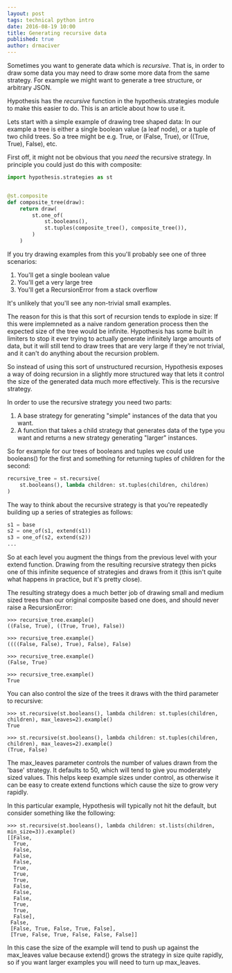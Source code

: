 ```yaml
---
layout: post
tags: technical python intro
date: 2016-08-19 10:00
title: Generating recursive data
published: true
author: drmaciver
---
```


Sometimes you want to generate data which is *recursive*.
That is, in order to draw some data you may need to draw
some more data from the same strategy. For example we might
want to generate a tree structure, or arbitrary JSON.

Hypothesis has the *recursive* function in the hypothesis.strategies
module to make this easier to do. This is an article about how to
use it.

<!--more-->

Lets start with a simple example of drawing tree shaped data:
In our example a tree is either a single boolean value (a leaf
node), or a tuple of two child trees. So a tree might be e.g. True,
or (False, True), or ((True, True), False), etc.

First off, it might not be obvious that you *need* the recursive
strategy. In principle you could just do this with composite:


```python
import hypothesis.strategies as st


@st.composite
def composite_tree(draw):
    return draw(
        st.one_of(
            st.booleans(),
            st.tuples(composite_tree(), composite_tree()),
        )
    )
```

If you try drawing examples from this you'll probably see one of
three scenarios:

1. You'll get a single boolean value
2. You'll get a very large tree
3. You'll get a RecursionError from a stack overflow

It's unlikely that you'll see any non-trivial small examples.

The reason for this is that this sort of recursion tends to
explode in size: If this were implemneted as a naive random
generation process then the expected size of the tree would
be infinite. Hypothesis has some built in limiters to stop
it ever trying to actually generate infinitely large amounts
of data, but it will still tend to draw trees that are very
large if they're not trivial, and it can't do anything about
the recursion problem.

So instead of using this sort of unstructured recursion,
Hypothesis exposes a way of doing recursion in a slightly more
structured way that lets it control the size of the
generated data much more effectively. This is the recursive
strategy.

In order to use the recursive strategy you need two parts:

1. A base strategy for generating "simple" instances of the
   data that you want.
2. A function that takes a child strategy that generates data
   of the type you want and returns a new strategy generating
   "larger" instances.

So for example for our trees of booleans and tuples we could
use booleans() for the first and something for returning tuples
of children for the second:

```python
recursive_tree = st.recursive(
    st.booleans(), lambda children: st.tuples(children, children)
)
```

The way to think about the recursive strategy is that you're
repeatedly building up a series of strategies as follows:

```python
s1 = base
s2 = one_of(s1, extend(s1))
s3 = one_of(s2, extend(s2))
...
```

So at each level you augment the things from the previous
level with your extend function. Drawing from the resulting
recursive strategy then picks one of this infinite sequence
of strategies and draws from it (this isn't quite what happens
in practice, but it's pretty close).

The resulting strategy does a much better job of drawing small
and medium sized trees than our original composite based one
does, and should never raise a RecursionError:

```
>>> recursive_tree.example()
((False, True), ((True, True), False))

>>> recursive_tree.example()
((((False, False), True), False), False)

>>> recursive_tree.example()
(False, True)

>>> recursive_tree.example()
True

```

You can also control the size of the trees it draws with the
third parameter to recursive:

```
>>> st.recursive(st.booleans(), lambda children: st.tuples(children, children), max_leaves=2).example()
True

>>> st.recursive(st.booleans(), lambda children: st.tuples(children, children), max_leaves=2).example()
(True, False)
```

The max_leaves parameter controls the number of values drawn from
the 'base' strategy. It defaults to 50, which will tend to give you
moderately sized values. This helps keep example sizes under control,
as otherwise it can be easy to create extend functions which cause the
size to grow very rapidly.

In this particular example, Hypothesis will typically not hit the default,
but consider something like the following:

```
>>> st.recursive(st.booleans(), lambda children: st.lists(children, min_size=3)).example()
[[False,
  True,
  False,
  False,
  False,
  True,
  True,
  True,
  False,
  False,
  False,
  True,
  True,
  False],
 False,
 [False, True, False, True, False],
 [True, False, True, False, False, False]]
```

In this case the size of the example will tend to push up against the max_leaves value
because extend() grows the strategy in size quite rapidly, so if you want larger
examples you will need to turn up max_leaves.
